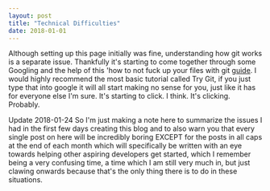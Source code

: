 ```yaml
---
layout: post
title: "Technical Difficulties"
date: 2018-01-01
---
```


Although setting up this page initially was fine, understanding how git works is a separate issue. Thankfully it's starting to come together through some Googling and the help of this 'how to not fuck up your files with git <a href="https://medium.com/@francesco.agnoletto/how-to-not-f-up-your-local-files-with-git-part-1-e0756c88fd3c">guide</a>. I would highly recommend the most basic tutorial called Try Git, if you just type that into google it will all start making no sense for you, just like it has for everyone else I'm sure. It's starting to click. I think. It's clicking. Probably.


Update 2018-01-24
So I'm just making a note here to summarize the issues I had in the first few days creating this blog and to also warn you that every single post on here will be incredibly boring EXCEPT for the posts in all caps at the end of each month which will specifically be written with an eye towards helping other aspiring developers get started, which I remember being a very confusing time, a time which I am still very much in, but just clawing onwards because that's the only thing there is to do in these situations.
